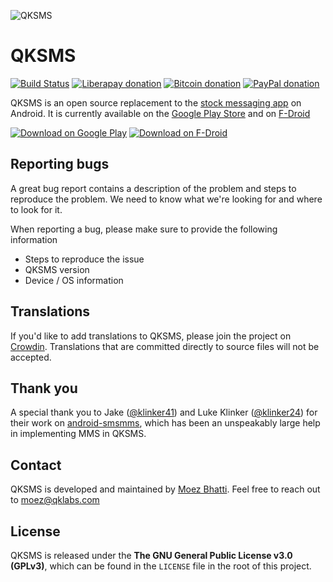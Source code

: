 ![QKSMS](https://user-images.githubusercontent.com/4358785/39079306-a5a409b6-44e5-11e8-8589-b4acd63b636e.jpg)

# QKSMS

[![Build Status](https://travis-ci.org/moezbhatti/qksms.svg?branch=master)](https://travis-ci.org/moezbhatti/qksms)
[![Liberapay donation](https://img.shields.io/badge/donate-liberapay-yellow.svg)](https://liberapay.com/moezbhatti/)
[![Bitcoin donation](https://img.shields.io/badge/donate-bitcoin-yellow.svg)](http://qklabs.com/donate-btc/)
[![PayPal donation](https://img.shields.io/badge/donate-paypal-yellow.svg)](http://bit.ly/QKSMSDonation)

QKSMS is an open source replacement to the [stock messaging app](https://github.com/android/platform_packages_apps_mms) on Android. It is currently available on the [Google Play Store](https://play.google.com/store/apps/details?id=com.moez.QKSMS) and on [F-Droid](https://f-droid.org/repository/browse/?fdid=com.moez.QKSMS)

[![Download on Google Play](http://i.imgur.com/rHhHvZw.png)](https://play.google.com/store/apps/details?id=com.moez.QKSMS)
[![Download on F-Droid](https://f-droid.org/wiki/images/0/06/F-Droid-button_get-it-on.png)](https://f-droid.org/repository/browse/?fdid=com.moez.QKSMS)

## Reporting bugs

A great bug report contains a description of the problem and steps to reproduce the problem. We need to know what we're looking for and where to look for it.

When reporting a bug, please make sure to provide the following information
- Steps to reproduce the issue
- QKSMS version
- Device / OS information

## Translations

If you'd like to add translations to QKSMS, please join the project on [Crowdin](https://crowdin.com/project/qksms). Translations that are committed directly to source files will not be accepted.

## Thank you

A special thank you to Jake ([@klinker41](https://github.com/klinker41)) and Luke Klinker ([@klinker24](https://github.com/klinker24)) for their work on [android-smsmms](https://github.com/klinker41/android-smsmms), which has been an unspeakably large help in implementing MMS in QKSMS.


## Contact

QKSMS is developed and maintained by [Moez Bhatti](https://github.com/moezbhatti). Feel free to reach out to moez@qklabs.com

## License

QKSMS is released under the **The GNU General Public License v3.0 (GPLv3)**, which can be found in the `LICENSE` file in the root of this project.
